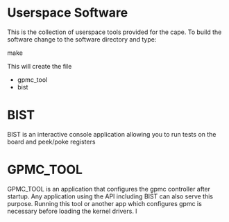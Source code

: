 Userspace Software
===

This is the collection of userspace tools provided for the cape. To build the software change to the software directory and type:

make

This will create the file
* gpmc_tool
* bist

BIST
=

BIST is an interactive console application allowing you to run tests on the board and peek/poke registers

GPMC_TOOL
=

GPMC_TOOL is an application that configures the gpmc controller after startup. Any application using the API including BIST can also serve this purpose. 
Running this tool or another app which configures gpmc is necessary before loading the kernel drivers. 
l
